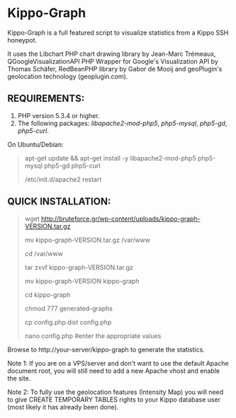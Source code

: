 Kippo-Graph
===========

Kippo-Graph is a full featured script to visualize statistics from a Kippo SSH honeypot.

It uses the Libchart PHP chart drawing library by Jean-Marc Trémeaux,
QGoogleVisualizationAPI PHP Wrapper for Google's Visualization API by Thomas Schäfer,
RedBeanPHP library by Gabor de Mooij and geoPlugin's geolocation technology (geoplugin.com).

REQUIREMENTS:
-------------
1. PHP version 5.3.4 or higher.
2. The following packages: _libapache2-mod-php5_, _php5-mysql_, _php5-gd_, _php5-curl_.

On Ubuntu/Debian:
> apt-get update && apt-get install -y libapache2-mod-php5 php5-mysql php5-gd php5-curl
>
> /etc/init.d/apache2 restart

QUICK INSTALLATION:
-------------------
> wget http://bruteforce.gr/wp-content/uploads/kippo-graph-VERSION.tar.gz
>
> mv kippo-graph-VERSION.tar.gz /var/www
>
> cd /var/www
>
> tar zxvf kippo-graph-VERSION.tar.gz
>
> mv kippo-graph-VERSION kippo-graph
>
> cd kippo-graph
>
> chmod 777 generated-graphs
>
> cp config.php.dist config.php
>
> nano config.php #enter the appropriate values

Browse to http://your-server/kippo-graph to generate the statistics.

Note 1: If you are on a VPS/server and don't want to use the default Apache document root,
		you will still need to add a new Apache vhost and enable the site.

Note 2: To fully use the geolocation features (Intensity Map) you will need to give CREATE
		TEMPORARY TABLES rights to your Kippo database user (most likely it has already been done).
